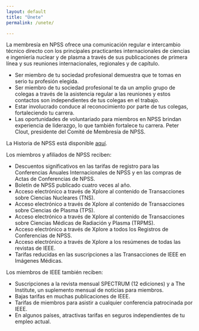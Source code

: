 ```yaml
---
layout: default
title: "Únete"
permalink: /unete/

---
```

La membresía en NPSS ofrece una comunicación regular e intercambio técnico directo con los principales practicantes internacionales de ciencias e ingeniería nuclear y de plasma a través de sus publicaciones de primera línea y sus reuniones internacionales, regionales y de capítulo.

- Ser miembro de tu sociedad profesional demuestra que te tomas en serio tu profesión elegida.
- Ser miembro de tu sociedad profesional te da un amplio grupo de colegas a través de la asistencia regular a las reuniones y estos contactos son independientes de tus colegas en el trabajo.
- Estar involucrado conduce al reconocimiento por parte de tus colegas, fortaleciendo tu carrera.
- Las oportunidades de voluntariado para miembros en NPSS brindan experiencia de liderazgo, lo que también fortalece tu carrera.
Peter Clout, presidente del Comité de Membresía de NPSS.

La Historia de NPSS está disponible [aquí](enlace-a-historia-de-npss).

Los miembros y afiliados de NPSS reciben:

- Descuentos significativos en las tarifas de registro para las Conferencias Anuales Internacionales de NPSS y en las compras de Actas de Conferencias de NPSS.
- Boletín de NPSS publicado cuatro veces al año.
- Acceso electrónico a través de Xplore al contenido de Transacciones sobre Ciencias Nucleares (TNS).
- Acceso electrónico a través de Xplore al contenido de Transacciones sobre Ciencias de Plasma (TPS).
- Acceso electrónico a través de Xplore al contenido de Transacciones sobre Ciencias Médicas de Radiación y Plasma (TRPMS).
- Acceso electrónico a través de Xplore a todos los Registros de Conferencias de NPSS.
- Acceso electrónico a través de Xplore a los resúmenes de todas las revistas de IEEE.
- Tarifas reducidas en las suscripciones a las Transacciones de IEEE en Imágenes Médicas.

Los miembros de IEEE también reciben:

- Suscripciones a la revista mensual SPECTRUM (12 ediciones) y a The Institute, un suplemento mensual de noticias para miembros.
- Bajas tarifas en muchas publicaciones de IEEE.
- Tarifas de miembros para asistir a cualquier conferencia patrocinada por IEEE.
- En algunos países, atractivas tarifas en seguros independientes de tu empleo actual.
